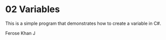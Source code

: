 # 02 Variables

This is a simple program that demonstrates how to create a variable in C#. 

Ferose Khan J
